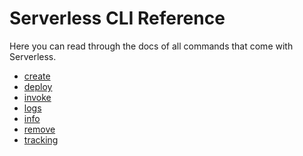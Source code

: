 <!--
title: Serverless CLI Reference
layout: Page
-->

# Serverless CLI Reference

Here you can read through the docs of all commands that come with Serverless.

* [create](./01-create.md)
* [deploy](./02-deploy.md)
* [invoke](./03-invoke.md)
* [logs](./04-logs.md)
* [info](./05-info.md)
* [remove](./06-remove.md)
* [tracking](./07-tracking.md)
